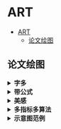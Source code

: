 # ART

- [ART](#art)
  - [论文绘图](#论文绘图)

## 论文绘图

</details>

<details>
<summary><b>字多</b></summary>

![1](../imgs/art_1.jpg)

用色彩框打底；图标形象；不同字体形态。

</details>

<details>
<summary><b>带公式</b></summary>

![4](../imgs/art_4.jpg)

底框；色彩对应。

</details>

<details>
<summary><b>美感</b></summary>

![5](../imgs/art_5.jpg)

色彩搭配；曲线布局。

</details>

<details>
<summary><b>多指标多算法</b></summary>

![6](../imgs/art_6.jpg)

同时对比性能、FLOPs和参数量。

</details>

<details>
<summary><b>示意图范例</b></summary>

![2](../imgs/art_2.jpg)

- 星标级别很有灵性
- 用小圆圈代替卷积层

![3](../imgs/art_3.jpg)

底框。

</details>

